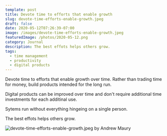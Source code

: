 ```yaml
---
template: post
title: Devote time to efforts that enable growth
slug: devote-time-efforts-enable-growth.jpeg
draft: false
date: 2020-05-12T07:26:39-07:00
image: /images/devote-time-efforts-enable-growth.jpeg
featuredImage: /photos/2020-05-12.png
category: Journal
description: The best effots helps others grow.
tags:
  - time management
  - productivity
  - digital products
---
```

Devote time to efforts that enable growth over time. Rather than trading time for money, build products intended for the long run.

Digital products can be improved over time and don't require additional time investments for each additinal use.

Sytems run without everything hingeing on a single person.

The best effots helps others grow.

![devote-time-efforts-enable-growth.jpeg by Andrew Maury](/images/devote-time-efforts-enable-growth.jpeg)

